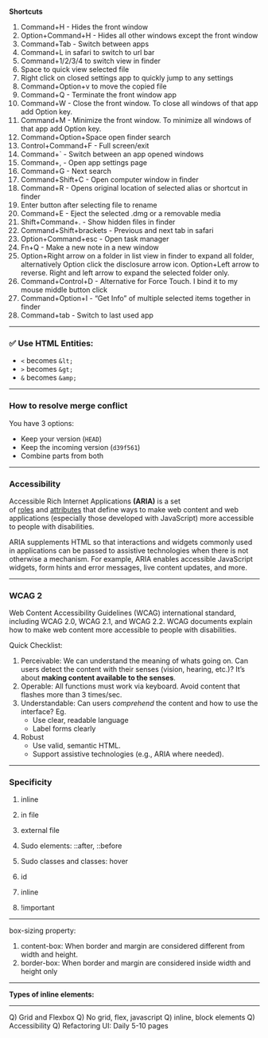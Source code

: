 **Shortcuts**
1. Command+H - Hides the front window
2. Option+Command+H - Hides all other windows except the front window
3. Command+Tab - Switch between apps
4. Command+L in safari to switch to url bar
5. Command+1/2/3/4 to switch view in finder
6. Space to quick view selected file
7. Right click on closed settings app to quickly jump to any settings
8. Command+Option+v to move the copied file
9. Command+Q - Terminate the front window app
10. Command+W - Close the front window. To close all windows of that app add Option key.
11. Command+M - Minimize the front window. To minimize all windows of that app add Option key.
12. Command+Option+Space open finder search
13. Control+Command+F - Full screen/exit
14. Command+` - Switch between an app opened windows
15. Command+, - Open app settings page
16. Command+G - Next search
17. Command+Shift+C - Open computer window in finder
18. Command+R - Opens original location of selected alias or shortcut in finder
19. Enter button after selecting file to rename
20. Command+E - Eject the selected .dmg or a removable media
21. Shift+Command+. - Show hidden files in finder
22. Command+Shift+brackets - Previous and next tab in safari
23. Option+Command+esc - Open task manager
24. Fn+Q - Make a new note in a new window
25. Option+Right arrow on a folder in list view in finder to expand all folder, alternatively Option click the disclosure arrow icon. Option+Left arrow to reverse. Right and left arrow to expand the selected folder only.
26. Command+Control+D - Alternative for Force Touch. I bind it to my mouse middle button click
27. Command+Option+I - “Get Info” of multiple selected items together in finder
28. Command+tab - Switch to last used app

---

### ✅ Use HTML Entities:

- `<` becomes `&lt;`
- `>` becomes `&gt;`
- `&` becomes `&amp;`

---

### How to resolve merge conflict

You have 3 options:

- Keep your version (`HEAD`)
- Keep the incoming version (`d39f561`)
- Combine parts from both

---

### Accessibility

Accessible Rich Internet Applications **(ARIA)** is a set of [roles](https://developer.mozilla.org/en-US/docs/Web/Accessibility/ARIA/Reference/Roles) and [attributes](https://developer.mozilla.org/en-US/docs/Web/Accessibility/ARIA/Reference/Attributes) that define ways to make web content and web applications (especially those developed with JavaScript) more accessible to people with disabilities.

ARIA supplements HTML so that interactions and widgets commonly used in applications can be passed to assistive technologies when there is not otherwise a mechanism. For example, ARIA enables accessible JavaScript widgets, form hints and error messages, live content updates, and more.

---

### WCAG 2

Web Content Accessibility Guidelines (WCAG) international standard, including WCAG 2.0, WCAG 2.1, and WCAG 2.2. WCAG documents explain how to make web content more accessible to people with disabilities.

Quick Checklist:

1. Perceivable: We can understand the meaning of whats going on. Can users detect the content with their senses (vision, hearing, etc.)? It’s about **making content available to the senses**.
2. Operable: All functions must work via keyboard. Avoid content that flashes more than 3 times/sec.
3. Understandable: Can users *comprehend* the content and how to use the interface? Eg.
    - Use clear, readable language
    - Label forms clearly
4. Robust
    - Use valid, semantic HTML.
    - Support assistive technologies (e.g., ARIA where needed).

---

### Specificity

1. inline
2. in file
3. external file

1. Sudo elements:    ::after,  ::before
2. Sudo classes and classes: hover
3. id
4. inline
5. !important

---

box-sizing property: 

1. content-box: When border and margin are considered different from width and height.
2. border-box: When border and margin are considered inside width and height only

---

**Types of inline elements:**

---

Q) Grid and Flexbox
Q) No grid, flex, javascript
Q) inline, block elements
Q) Accessibility
Q) Refactoring UI: Daily 5-10 pages